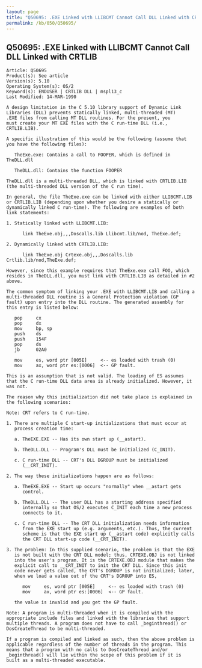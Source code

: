 ```yaml
---
layout: page
title: "Q50695: .EXE Linked with LLIBCMT Cannot Call DLL Linked with CRTLIB"
permalink: /kb/050/Q50695/
---
```


## Q50695: .EXE Linked with LLIBCMT Cannot Call DLL Linked with CRTLIB

	Article: Q50695
	Product(s): See article
	Version(s): 5.10
	Operating System(s): OS/2
	Keyword(s): ENDUSER | CRTLIB DLL | mspl13_c
	Last Modified: 14-MAR-1990
	
	A design limitation in the C 5.10 library support of Dynamic Link
	Libraries (DLL) prevents statically linked, multi-threaded (MT)
	.EXE files from calling MT DLL routines. For the present, you
	must create your MT EXE files with the C run-time DLL (i.e.,
	CRTLIB.LIB).
	
	A specific illustration of this would be the following (assume that
	you have the following files):
	
	   TheExe.exe: Contains a call to FOOPER, which is defined in TheDLL.dll
	
	   TheDLL.dll: Contains the function FOOPER
	
	TheDLL.dll is a multi-threaded DLL, which is linked with CRTLIB.LIB
	(the multi-threaded DLL version of the C run time).
	
	In general, the file TheExe.exe can be linked with either LLIBCMT.LIB
	or CRTLIB.LIB (depending upon whether you desire a statically or
	dynamically linked C run-time). The following are examples of both
	link statements:
	
	1. Statically linked with LLIBCMT.LIB:
	
	      link TheExe.obj,,,Doscalls.lib Llibcmt.lib/nod, TheExe.def;
	
	2. Dynamically linked with CRTLIB.LIB:
	
	      link TheExe.obj Crtexe.obj,,,Doscalls.lib Crtlib.lib/nod,TheExe.def;
	
	However, since this example requires that TheExe.exe call FOO, which
	resides in TheDLL.dll, you must link with CRTLIB.LIB as detailed in #2
	above.
	
	The common symptom of linking your .EXE with LLIBCMT.LIB and calling a
	multi-threaded DLL routine is a General Protection violation (GP
	fault) upon entry into the DLL routine. The generated assembly for
	this entry is listed below:
	
	   pop     cx
	   pop     dx
	   mov     bp, sp
	   push    ds
	   push    154F
	   pop     ds
	   jb      02A0
	
	   mov     es, word ptr [005E]     <-- es loaded with trash (0)
	   mov     ax, word ptr es:[0006]  <-- GP fault.
	
	This is an assumption that is not valid. The loading of ES assumes
	that the C run-time DLL data area is already initialized. However, it
	was not.
	
	The reason why this initialization did not take place is explained in
	the following scenarios:
	
	Note: CRT refers to C run-time.
	
	1. There are multiple C start-up initializations that must occur at
	   process creation time:
	
	   a. TheEXE.EXE -- Has its own start up (__astart).
	
	   b. TheDLL.DLL -- Program's DLL must be initialized (C_INIT).
	
	   c. C run-time DLL -- CRT's DLL DGROUP must be initialized
	      (__CRT_INIT).
	
	2. The way these initializations happen are as follows:
	
	   a. TheEXE.EXE -- Start up occurs "normally" when __astart gets
	      control.
	
	   b. TheDLL.DLL -- The user DLL has a starting address specified
	      internally so that OS/2 executes C_INIT each time a new process
	      connects to it.
	
	   c. C run-time DLL -- The CRT DLL initialization needs information
	      from the EXE start up (e.g. arguments, etc.). Thus, the current
	      scheme is that the EXE start up (__astart code) explicitly calls
	      the CRT DLL start-up code (__CRT_INIT).
	
	3. The problem: In this supplied scenario, the problem is that the EXE
	   is not built with the CRT DLL model; thus, CRTEXE.OBJ is not linked
	   into the user's program. It is the CRTEXE.OBJ module that makes the
	   explicit call to __CRT_INIT to init the CRT DLL. Since this init
	   code never gets called, the CRT's DGROUP is not initialized; later,
	   when we load a value out of the CRT's DGROUP into ES,
	
	      mov     es, word ptr [005E]     <-- es loaded with trash (0)
	      mov     ax, word ptr es:[0006]  <-- GP fault.
	
	   the value is invalid and you get the GP fault.
	
	Note: A program is multi-threaded when it is compiled with the
	appropriate include files and linked with the libraries that support
	multiple threads. A program does not have to call _beginthread() or
	DosCreateThread to be multi-threaded.
	
	If a program is compiled and linked as such, then the above problem is
	applicable regardless of the number of threads in the program. This
	means that a program with no calls to DosCreateThread and/or
	_beginthread() will lie within the scope of this problem if it is
	built as a multi-threaded executable.
